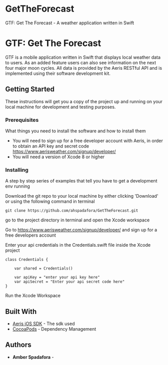 # GetTheForecast
GTF: Get The Forecast - A weather application written in Swift

# GTF: Get The Forecast

GTF is a mobile application written in Swift that displays local weather data to users. As an added feature
users can also see information on the next four major moon cycles. All data is provided by the Aeris RESTful API
and is implemented using their software development kit. 

## Getting Started

These instructions will get you a copy of the project up and running on your local machine for development and testing purposes.

### Prerequisites

What things you need to install the software and how to install them

* You will need to sign up for a free developer account with Aeris, in order to obtain an API key and secret code
https://www.aerisweather.com/signup/developer/
* You will need a version of Xcode 8 or higher


### Installing

A step by step series of examples that tell you have to get a development env running

Download the git repo to your local machine by either clicking 'Download' or using the following command in terminal

```
git clone https://github.com/ahspadafora/GetTheForecast.git
```

go to the project directory in terminal and open the Xcode workspace 

Go to https://www.aerisweather.com/signup/developer/ and sign up for a free developers account

Enter your api credentials in the Credentials.swift file inside the Xcode project
```
class Credentials {
    
    var shared = Credentials()
    
    var apiKey = "enter your api key here"
    var apiSecret = "Enter your api secret code here"
}
```

Run the Xcode Workspace

## Built With

* [Aeris iOS SDK](https://www.aerisweather.com/support/docs/toolkits/aeris-ios-sdk/) - The sdk used
* [CocoaPods](https://cocoapods.org/) - Dependency Management


## Authors

* **Amber Spadafora** - 


